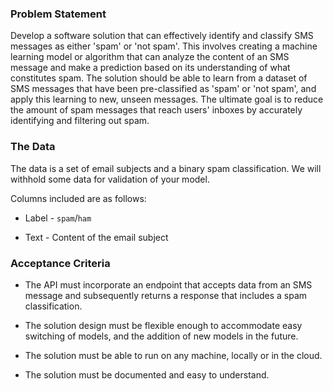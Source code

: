 ### Problem Statement

Develop a software solution that can effectively identify and classify SMS messages as either 'spam' or 'not spam'. This involves creating a machine learning model or algorithm that can analyze the content of an SMS message and make a prediction based on its understanding of what constitutes spam. The solution should be able to learn from a dataset of SMS messages that have been pre-classified as 'spam' or 'not spam', and apply this learning to new, unseen messages. The ultimate goal is to reduce the amount of spam messages that reach users' inboxes by accurately identifying and filtering out spam.

### The Data

The data is a set of email subjects and a binary spam classification. We will withhold some data for validation of your model.

Columns included are as follows:

- Label - `spam`/`ham`

- Text - Content of the email subject

### Acceptance Criteria

- The API must incorporate an endpoint that accepts data from an SMS message and subsequently returns a response that includes a spam classification.

- The solution design must be flexible enough to accommodate easy switching of models, and the addition of new models in the future.

- The solution must be able to run on any machine, locally or in the cloud.

- The solution must be documented and easy to understand.
